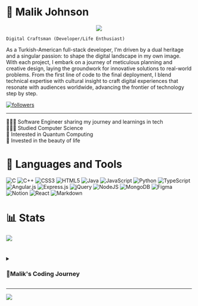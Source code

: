 # 👑 Malik Johnson

<p align="center">
<a href="https://github.com/MalikXj/readme-typing-svg">
    <img src="https://readme-typing-svg.demolab.com/?lines=Full-stack%20web%20and%20app%20developer;Always%20seeking%20knowledge%20&font=Fira%20Code&center=true&width=440&height=45&color=f75c7e&vCenter=true&pause=1000&size=22" /></a> 
</p>

 `Digital Craftsman (Developer/Life Enthusiast)` <br>

As a Turkish-American full-stack developer, I'm driven by a dual heritage and a singular passion: to shape the digital landscape in my own image. With each project, I embark on a journey of meticulous planning and creative design, laying the groundwork for innovative solutions to real-world problems. From the first line of code to the final deployment, I blend technical expertise with cultural insight to craft digital experiences that resonate with audiences worldwide, advancing the frontier of technology step by step.

<!-- Social badges section -->

<p align="left">
  
  <a href="https://github.com/MalikXJ?tab=followers">
    <img alt="followers" title="Follow me on Github" src="https://custom-icon-badges.demolab.com/github/followers/MalikXJ?color=236ad3&labelColor=1155ba&style=for-the-badge&logo=person-add&label=Follow&logoColor=white"/></a>
 
</p>

---
👨🏽‍💻 Software Engineer sharing my journey and learnings in tech <br>
👨🏽‍🎓 Studied Computer Science<br>
🌌 Interested in Quantum Computing <br>
🌺 Invested in the beauty of life <br>




# 🧰 Languages and Tools 
![C](https://img.shields.io/badge/c-%2300599C.svg?style=for-the-badge&logo=c&logoColor=white) 
![C++](https://img.shields.io/badge/c++-%2300599C.svg?style=for-the-badge&logo=c%2B%2B&logoColor=white)
![CSS3](https://img.shields.io/badge/css3-%231572B6.svg?style=for-the-badge&logo=css3&logoColor=white) 
![HTML5](https://img.shields.io/badge/html5-%23E34F26.svg?style=for-the-badge&logo=html5&logoColor=white) 
![Java](https://img.shields.io/badge/java-%23ED8B00.svg?style=for-the-badge&logo=openjdk&logoColor=white)
![JavaScript](https://img.shields.io/badge/javascript-%23323330.svg?style=for-the-badge&logo=javascript&logoColor=%23F7DF1E) 
![Python](https://img.shields.io/badge/python-3670A0?style=for-the-badge&logo=python&logoColor=ffdd54) 
![TypeScript](https://img.shields.io/badge/typescript-%23007ACC.svg?style=for-the-badge&logo=typescript&logoColor=white) 
![Angular.js](https://img.shields.io/badge/angular.js-%23E23237.svg?style=for-the-badge&logo=angularjs&logoColor=white) 
![Express.js](https://img.shields.io/badge/express.js-%23404d59.svg?style=for-the-badge&logo=express&logoColor=%2361DAFB) 
![jQuery](https://img.shields.io/badge/jquery-%230769AD.svg?style=for-the-badge&logo=jquery&logoColor=white) 
![NodeJS](https://img.shields.io/badge/node.js-6DA55F?style=for-the-badge&logo=node.js&logoColor=white) 
![MongoDB](https://img.shields.io/badge/MongoDB-%234ea94b.svg?style=for-the-badge&logo=mongodb&logoColor=white) 
![Figma](https://img.shields.io/badge/figma-%23F24E1E.svg?style=for-the-badge&logo=figma&logoColor=white) 
![Notion](https://img.shields.io/badge/Notion-%23000000.svg?style=for-the-badge&logo=notion&logoColor=white) 
![React](https://img.shields.io/badge/react-%2320232a.svg?style=for-the-badge&logo=react&logoColor=%2361DAFB) 
![Markdown](https://img.shields.io/badge/markdown-%23000000.svg?style=for-the-badge&logo=markdown&logoColor=white)

# 📊 Stats
![](https://github-readme-stats.vercel.app/api?username=MalikXJ&theme=tokyonight&hide_border=true&include_all_commits=false&count_private=false)<br/>


# 


<details>
  <summary><h3>🌻Malik's Coding Journey</h3></summary>
  In the labyrinth of life’s trials, I found empowerment and freedom in the most difficult lines of code. My journey, devoid of paternal guidance, was strewn through with many obstacles, yet I persevered, and fulfilled an unyielding spirit.
  As I dove into the realm of software engineering, I discovered a conduit for change, a means to shape my destiny and uplift others. Beyond crafting intricate algorithms, I dedicated myself to aiding those who, like me, bore the weight of
  adversity. Volunteering the skills to empower marginalized communities, bridging the digital divide and fostering hope where it seemed scarce. With each line of code, I not only constructed software but also erected bridges of opportunity,
  symbolizing my unwavering commitment to forging the path of compassion and progress.</details>

---
[![](https://visitcount.itsvg.in/api?id=MalikXJ&icon=9&color=6)](https://visitcount.itsvg.in)

<!-- Proudly created with GPRM ( https://gprm.itsvg.in ) -->
